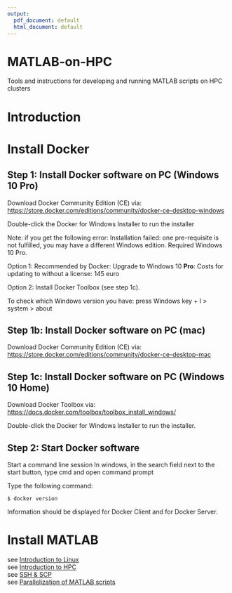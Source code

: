 ```yaml
---
output:
  pdf_document: default
  html_document: default
---
```

# MATLAB-on-HPC
Tools and instructions for developing and running MATLAB scripts on HPC clusters

# Introduction

# Install Docker

## Step 1: Install Docker software on PC (Windows 10 Pro)

Download Docker Community Edition (CE) via:  
https://store.docker.com/editions/community/docker-ce-desktop-windows

Double-click the Docker for Windows Installer to run the installer

Note: if you get the following error: Installation failed: one pre-requisite is not fulfilled, you may have a different Windows edition. Required Windows 10 Pro.  

Option 1: Recommended by Docker: Upgrade to Windows 10 **Pro**: Costs for updating to without a license: 145 euro 

Option 2: Install Docker Toolbox (see step 1c).

To check which Windows version you have: press Windows key + I > system > about

## Step 1b: Install Docker software on PC (mac)

Download Docker Community Edition (CE) via:   
https://store.docker.com/editions/community/docker-ce-desktop-mac

## Step 1c: Install Docker software on PC (Windows 10 Home)

Download Docker Toolbox via:   
https://docs.docker.com/toolbox/toolbox_install_windows/

Double-click the Docker for Windows Installer to run the installer.

## Step 2: Start Docker software

Start a command line session
In windows, in the search field next to the start button, type cmd and open command prompt

Type the following command:
```
$ docker version 
```
Information should be displayed for Docker Client and for Docker Server.



# Install MATLAB  

see [Introduction to Linux](./Linux_intro.md)  
see [Introduction to HPC](./HPC_intro.md)  
see [SSH & SCP](./ssh.md)  
see [Parallelization of MATLAB scripts](./matlab.md)
